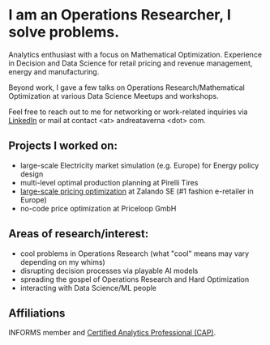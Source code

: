 # I am an Operations Researcher, I solve problems.


Analytics enthusiast with a focus on Mathematical Optimization. Experience in Decision and Data Science for retail pricing and revenue management, energy and manufacturing.

Beyond work, I gave a few talks on Operations Research/Mathematical Optimization at various Data Science Meetups and workshops.


Feel free to reach out to me for networking or work-related inquiries via [LinkedIn](https://www.linkedin.com/in/andrea-taverna-data-analytics/) or mail at contact <at\> andreataverna <dot\> com.

## Projects I worked on:

* large-scale Electricity market simulation (e.g. Europe) for Energy policy design
* multi-level optimal production planning at Pirelli Tires
* [large-scale pricing optimization](https://papers.ssrn.com/sol3/papers.cfm?abstract_id=3748534) at Zalando SE (#1 fashion e-retailer in Europe)
* no-code price optimization at Priceloop GmbH


## Areas of research/interest:

* cool problems in Operations Research (what "cool" means may vary depending on my whims)
* disrupting decision processes via playable AI models
* spreading the gospel of Operations Research and Hard Optimization
* interacting with Data Science/ML people

## Affiliations

INFORMS member and [Certified Analytics Professional (CAP)](https://www.credential.net/06e9eca1-4e4b-45a5-91bf-45ca7fa57cee#gs.hjikix).
